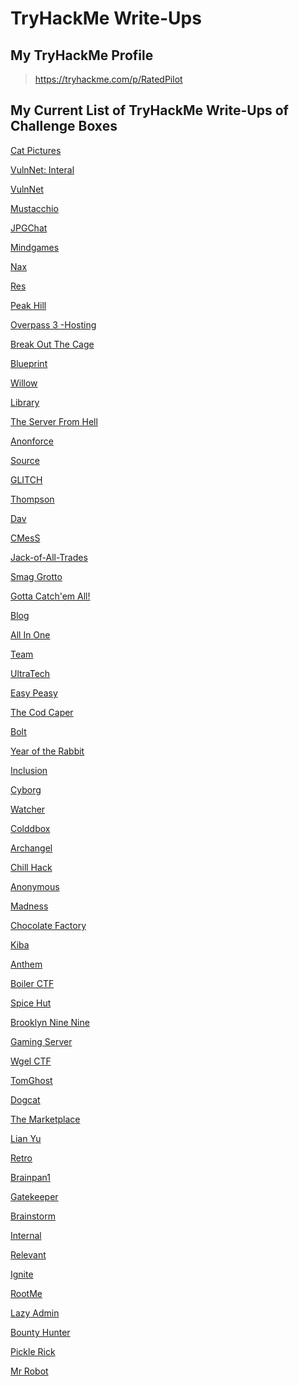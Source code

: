 # TryHackMe Write-Ups

## My TryHackMe Profile
>https://tryhackme.com/p/RatedPilot  

## My Current List of TryHackMe Write-Ups of Challenge Boxes

[Cat Pictures][64]

[VulnNet: Interal][1]

[VulnNet][2]

[Mustacchio][3]

[JPGChat][4]

[Mindgames][5]

[Nax][6]

[Res][7]

[Peak Hill][8]

[Overpass 3 -Hosting][9]

[Break Out The Cage][10]

[Blueprint][11]

[Willow][12]

[Library][13]

[The Server From Hell][14]

[Anonforce][15]

[Source][16]

[GLITCH][17]

[Thompson][18]

[Dav][19]

[CMesS][20]

[Jack-of-All-Trades][21]

[Smag Grotto][22]

[Gotta Catch'em All!][23]

[Blog][24]

[All In One][25]

[Team][26]

[UltraTech][27]

[Easy Peasy][28]

[The Cod Caper][29]

[Bolt][30]

[Year of the Rabbit][31]

[Inclusion][32]

[Cyborg][33]

[Watcher][34]

[Colddbox][35]

[Archangel][36]

[Chill Hack][37]

[Anonymous][38]

[Madness][39]

[Chocolate Factory][40]

[Kiba][41]

[Anthem][42]

[Boiler CTF][43]

[Spice Hut][44]

[Brooklyn Nine Nine][45]

[Gaming Server][46]

[Wgel CTF][47]

[TomGhost][48]

[Dogcat][49]

[The Marketplace][50]

[Lian Yu][51]

[Retro][52]

[Brainpan1][53]

[Gatekeeper][54]

[Brainstorm][55]

[Internal][56]

[Relevant][57]

[Ignite][58]

[RootMe][59]

[Lazy Admin][60]

[Bounty Hunter][61]

[Pickle Rick][62]

[Mr Robot][63]

[1]: https://www.notion.so/VulnNet-Internal-30bd1ef9c5b44b91819825d223e52901
[2]: https://www.notion.so/VulnNet-868a5dc96625459e89154092d840ba3e
[3]: https://www.notion.so/Mustacchio-db6808eaae9540d1998d279f407b953d
[4]: https://www.notion.so/JPGChat-70fdb0f2f8344cc5a7dafebf9e75b49d
[5]: https://www.notion.so/Mindgames-2424485120a545579377b774cd97887f
[6]: https://www.notion.so/Nax-8ca0f2200d3d48fd8184f666089741af
[7]: https://www.notion.so/Res-3d30135221014aa09dbfbcb1322f79e1
[8]: https://www.notion.so/Peak-Hill-0285e71d65ee4c87ad56d269f18af001
[9]: https://www.notion.so/Overpass-3-Hosting-619dc83bf0cc478c8f9dfda8bb598fb5
[10]: https://www.notion.so/Break-Out-The-Cage-ef712d9f2e734d278a391c2ed24e3428
[11]: https://www.notion.so/Blueprint-a5f9d2bafaaf45959c7da5b17b4828af
[12]: https://www.notion.so/Willow-b99ddb9468364e2fa041fb47f6ec5d85
[13]: https://www.notion.so/Library-fac14cb4007048d8ba79563b3f3deb05
[14]: https://www.notion.so/The-Server-From-Hell-0dcb99203c9444229ea8c04debf770c5
[15]: https://www.notion.so/Anonforce-efdebe82f3284fbf896a9ddbc244850e
[16]: https://www.notion.so/Source-522356ff798b481c92bec1d1f9a6529e
[17]: https://www.notion.so/GLITCH-e82f0b57c2f242e9afd7eeeee4e4413f
[18]: https://www.notion.so/Thompson-d039acbdf1df49d88a0ec1d29ec7c887
[19]: https://www.notion.so/Dav-df7350bf9d38407594335eb85b9cdf3e
[20]: https://www.notion.so/CMesS-a00abac4a3a14a479048233f7e43a9b6
[21]: https://www.notion.so/Jack-of-All-Trades-43edbe6660244358b19cc37afea45113
[22]: https://www.notion.so/Smag-Grotto-d91a395ae5d24953802ecd30c2ad75b9
[23]: https://www.notion.so/Gotta-Catch-em-All-8a5ce411cb1449989f99e435ac3531ef
[24]: https://www.notion.so/Blog-472790879bab44fe9440350d19c65a6a
[25]: https://www.notion.so/All-In-One-b7876540698049d6bd580c19e82f9b42
[26]: https://www.notion.so/Team-fb509e45c9994128b4172f760e3c85f8
[27]: https://www.notion.so/UltraTech-c1ca0b2f3b784a7db106a515d566b884
[28]: https://www.notion.so/Easy-Peasy-d026009b835b4fcab6210cc8a093fd3d
[29]: https://www.notion.so/The-Cod-Caper-90db3d6e645d4c27b9ffeb86cf10ba7d
[30]: https://www.notion.so/Bolt-d98b6788803e41cf819c5b4d6db6e88a
[31]: https://www.notion.so/Year-of-the-Rabbit-fb2e10f96ae64823883b98f9bf7842b8
[32]: https://www.notion.so/Inclusion-ccd17455b078464b82aa9923f1d35b9f
[33]: https://www.notion.so/Cyborg-121e56a5cd114298b5f261fe19e8d682
[34]: https://www.notion.so/Watcher-d1b15b672cde416d871f572eb64df9cb
[35]: https://www.notion.so/Colddbox-a949d208d7cc4c2a8730237596d5bdc8
[36]: https://www.notion.so/Archangel-ea9fc162cda9474f8e53ae86f790f425
[37]: https://www.notion.so/Chill-Hack-fd6d4974b03245d9ad4d64c11cd21d2f
[38]: https://www.notion.so/Anonymous-4eda9cb6a2404517a175d24559f60fb9
[39]: https://www.notion.so/Madness-ed1daf0123ef4878ba65a03296bc3453
[40]: https://www.notion.so/Chocolate-Factory-a2e13db35dae4889b19e06520f996468
[41]: https://www.notion.so/Kiba-34ebde359ea749b0b0a0cf658f9c2e0f
[42]: https://www.notion.so/Anthem-abcbbaf36017410195740b023cb39689
[43]: https://www.notion.so/Boiler-CTF-f21d88b917e241a7b1055c5ff57d22c6
[44]: https://www.notion.so/Spice-Hut-0d150710f7bf4b129a280fb785b09ca3
[45]: https://www.notion.so/Brooklyn-Nine-Nine-d184a21ed74445668edfdd5a06b16e49
[46]: https://www.notion.so/GamingServer-8c80912029244fbb9ac3a071daa99982
[47]: https://www.notion.so/Wgel-CTF-bda04bc73a164dbab46cc89955967fcc
[48]: https://www.notion.so/Tomghost-64fb41d75501412392f18637450011f4
[49]: https://www.notion.so/Dogcat-6817cd10798b47b5975f8397618423de
[50]: https://www.notion.so/The-Marketplace-5d12f389aafe456e92d65cdcd6e69165
[51]: https://www.notion.so/Lian_Yu-979010d2764c437d8975c743cc9fb5e3
[52]: https://www.notion.so/Retro-d761cdefd74a430d82fd748d3d1286b8
[53]: https://www.notion.so/Brainpan1-e08f9e696182431eb00196b2f640a426
[54]: https://www.notion.so/Gatekeeper-4b1c0bae130945a6add95f7e3a100d98
[55]: https://www.notion.so/Brainstorm-317a110a3cf04759bae0fbac474bd72f
[56]: https://www.notion.so/Internal-ea4ad186ed194fcb918aec217118dff7
[57]: https://www.notion.so/Relevant-bc3db9639cea4234a96af6027818a7a1
[58]: https://www.notion.so/Ignite-c9a644653e864dd687069482f73503da
[59]: https://www.notion.so/RootMe-7312739eac2a4905a6f49834804ada3f
[60]: https://www.notion.so/Lazy-Admin-4b3607f15461493bbd2bff82354f68bb
[61]: https://www.notion.so/Bounty-Hunter-682275d3f5674d6dac796c611a1a7a9e
[62]: https://www.notion.so/Pickle-Rick-f29b9bef139c4c89bb5ef95183e1f1ac
[63]: https://www.notion.so/Mr-Robot-71d6b2b50b8d479eab77ed3823808622
[64]: https://www.notion.so/clayton-galy/Cat-Pictures-d627527484904f14952e18059338359e
